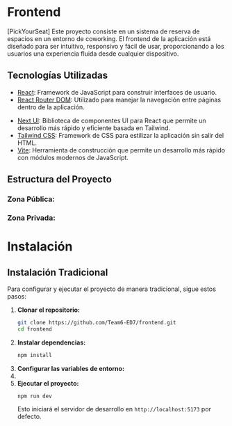 
# Frontend
[PickYourSeat] Este proyecto consiste en un sistema de reserva de espacios en un entorno de coworking. El frontend de la aplicación está diseñado para ser intuitivo, responsivo y fácil de usar, proporcionando a los usuarios una experiencia fluida desde cualquier dispositivo.

## Tecnologías Utilizadas
- [React](https://es.react.dev/): Framework de JavaScript para construir interfaces de usuario.
- [React Router DOM](https://reactrouter.com/en/main): Utilizado para manejar la navegación entre páginas dentro de la aplicación.
<!-- - [React Query](https://tanstack.com/query/v3/): Biblioteca para manejar las peticiones y el estado del servidor en React. -->
- [Next UI](https://nextui.org/): Biblioteca de componentes UI para React que permite un desarrollo más rápido y eficiente basada en Tailwind.
- [Tailwind CSS](https://tailwindcss.com/): Framework de CSS para estilizar la aplicación sin salir del HTML.
- [Vite](https://vitejs.dev/): Herramienta de construcción que permite un desarrollo más rápido con módulos modernos de JavaScript.
<!-- - [Docker](https://www.docker.com/): Plataforma de contenedores que simplifica la configuración y despliegue de aplicaciones en entornos uniformes.
- [Auth0](https://auth0.com/) -->


## Estructura del Proyecto
### Zona Pública:
<!-- - **Página de inicio**: Incluye secciones como animales destacados, cómo involucrarse, y diferencias entre adoptar y comprar.
- **Exploración de animales y refugios**: Páginas dedicadas a mostrar animales y refugios disponibles para adopción.
- **Autenticación**: Inicio de sesión seguro a través de OAuth con Google, facilitado por [Auth0](https://auth0.com/). -->

### Zona Privada:
<!-- - **Chat para adopciones**: Facilita la comunicación directa y segura entre protectoras y adoptantes, con características avanzadas como confirmación de lectura de mensajes, gracias a los servicios de web sockets.
- **Asistente inteligente con ChatGPT**: Proporciona ayuda contextualizada y asistencia dentro de la aplicación.
- **Sistema de notificaciones**: Alerta a los usuarios sobre eventos importantes como nuevos favoritos en mascotas o mensajes.
- **Panel de cuenta**: Permite a los usuarios cambiar su contraseña, subir nuevos animales, editar o eliminar anuncios existentes, y borrar su cuenta. -->

# Instalación
## Instalación Tradicional
Para configurar y ejecutar el proyecto de manera tradicional, sigue estos pasos:

1. **Clonar el repositorio:**
   ```bash
   git clone https://github.com/Team6-ED7/frontend.git
   cd frontend
   ```
2. **Instalar dependencias:**
   ```bash
   npm install
   ```
3. **Configurar las variables de entorno:**
   <!-- - Copia el archivo `.env.template` a un nuevo archivo llamado `.env`.
   - Ajusta las variables según sea necesario.
   ```
   VITE_API_URL=<url de la API> Ejemplo: https://www.adoptaunpeludo.com/api
   VITE_BUCKET_URL=<url del bucket para las imagenes> Ejemplo: https://aup-s3images.s3.eu-west-3.amazonaws.com
   VITE_WS_SERVICE=<url del servidor de websockets> Ejemplo: wss://websocket.adoptaunpeludo.com/
   VITE_ASSISTANT_SERVICE=<url del servicio de asistente> Ejemplo: https://www.adoptaunpeludo.com/assistant
   ``` -->
4.
4. **Ejecutar el proyecto:**
   ```bash
   npm run dev
   ```
   Esto iniciará el servidor de desarrollo en `http://localhost:5173` por defecto.